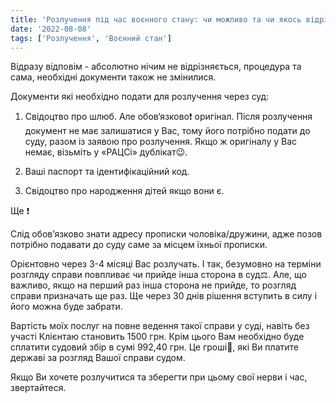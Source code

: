 ```yaml
---
title: 'Розлучення під час воєнного стану: чи можливо та чи якось відрізняється від мирного часу'
date: '2022-08-08'
tags: ['Розлучення', 'Воєнний стан']
---
```


Відразу відповім - абсолютно нічим не відрізняється, процедура та сама, необхідні документи також не змінилися.

Документи які необхідно подати для розлучення через суд:

1. Свідоцтво про шлюб. Але обов‘язково❗️ оригінал. Після розлучення документ не має залишатися у Вас, тому його потрібно подати до суду, разом  із заявою про розлучення. Якщо ж оригіналу у Вас немає, візьміть у «РАЦСі» дублікат😉.

1. Ваші паспорт та ідентифікаційний код.

2. Свідоцтво про народження дітей якщо вони є.

Ще ❗️

Слід обов’язково знати адресу прописки чоловіка/дружини, адже позов потрібно подавати до суду саме за місцем їхньої прописки.

Орієнтовно через 3-4 місяці Вас розлучать. І так, безумовно на терміни розгляду справи повпливає чи прийде інша сторона в суд⚖️. Але, що важливо, якщо на перший раз інша сторона не прийде, то розгляд справи призначать ще раз. Ще через 30 днів рішення вступить в силу і його можна буде забрати.

Вартість моїх послуг на повне ведення такої справи у суді, навіть без участі Клієнтаю становить 1500 грн. Крім цього Вам необхідно буде сплатити судовий збір в сумі 992,40 грн. Це гроші💸, які Ви платите державі за розгляд Вашої справи судом.

Якщо Ви хочете розлучитися та зберегти при цьому свої нерви і час, звертайтеся.